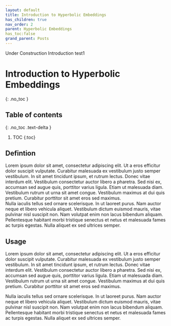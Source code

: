 ```yaml
---
layout: default
title: Introduction to Hyperbolic Embeddings
has_children: true
nav_order: 2
parent: Hyperbolic Embeddings
has_toc:false
grand_parent: Posts
---
```


Under Construction Introduction test1


# Introduction to Hyperbolic Embeddings
{: .no_toc }

## Table of contents
{: .no_toc .text-delta }

1. TOC
{:toc}

## Defintion
Lorem ipsum dolor sit amet, consectetur adipiscing elit. Ut a eros efficitur dolor suscipit vulputate. Curabitur malesuada ex vestibulum justo semper vestibulum. In sit amet tincidunt ipsum, et rutrum lectus. Donec vitae interdum elit. Vestibulum consectetur auctor libero a pharetra. Sed nisi ex, accumsan sed augue quis, porttitor varius ligula. Etiam ut malesuada diam. Vestibulum rutrum ut urna sit amet congue. Vestibulum maximus at dui quis pretium. Curabitur porttitor sit amet eros sed maximus.  
Nulla iaculis tellus sed ornare scelerisque. In ut laoreet purus. Nam auctor neque et libero vehicula aliquet. Vestibulum dictum euismod mauris, vitae pulvinar nisl suscipit non. Nam volutpat enim non lacus bibendum aliquam. Pellentesque habitant morbi tristique senectus et netus et malesuada fames ac turpis egestas. Nulla aliquet ex sed ultrices semper.

## Usage
Lorem ipsum dolor sit amet, consectetur adipiscing elit. Ut a eros efficitur dolor suscipit vulputate. Curabitur malesuada ex vestibulum justo semper vestibulum. In sit amet tincidunt ipsum, et rutrum lectus. Donec vitae interdum elit. Vestibulum consectetur auctor libero a pharetra. Sed nisi ex, accumsan sed augue quis, porttitor varius ligula. Etiam ut malesuada diam. Vestibulum rutrum ut urna sit amet congue. Vestibulum maximus at dui quis pretium. Curabitur porttitor sit amet eros sed maximus.  
  

Nulla iaculis tellus sed ornare scelerisque. In ut laoreet purus. Nam auctor neque et libero vehicula aliquet. Vestibulum dictum euismod mauris, vitae pulvinar nisl suscipit non. Nam volutpat enim non lacus bibendum aliquam. Pellentesque habitant morbi tristique senectus et netus et malesuada fames ac turpis egestas. Nulla aliquet ex sed ultrices semper.